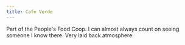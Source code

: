 ```yaml
---
title: Cafe Verde
---
```

Part of the People's Food Coop. I can almost always count on seeing
someone I know there. Very laid back atmosphere.
